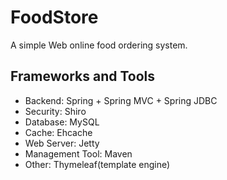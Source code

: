 # FoodStore

A simple Web online food ordering system.


## Frameworks and Tools

* Backend: Spring + Spring MVC + Spring JDBC
* Security: Shiro
* Database: MySQL
* Cache: Ehcache
* Web Server: Jetty
* Management Tool: Maven
* Other: Thymeleaf(template engine)